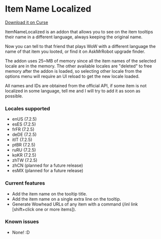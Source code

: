 # Item Name Localized

[Download it on Curse](https://mods.curse.com/addons/wow/item-name-localized)

ItemNameLocalized is an addon that allows you to see on the item tooltips their name in a different language, always keeping the original name.

Now you can tell to that friend that plays WoW with a different language the name of that item you looted, or find it on AskMrRobot upgrade finder.

The addon uses 25~MB of memory since all the item names of the selected locale are in the memory. The other available locales are "deleted" to free memory after the addon is loaded, so selecting other locale from the options menu will require an UI reload to get the new locale loaded.

All names and IDs are obtained from the official API, if some item is not localized in some language, tell me and I will try to add it as soon as possible.

### Locales supported
* enUS (7.2.5)
* esES (7.2.5)
* frFR (7.2.5)
* deDE (7.2.5)
* itIT (7.2.5)
* ptBR (7.2.5)
* ruRU (7.2.5)
* koKR (7.2.5)
* zhTW (7.2.5)
* zhCN (planned for a future release)
* esMX (planned for a future release)

### Current features
* Add the item name on the tooltip title.
* Add the item name on a single extra line on the tooltip.
* Generate Wowhead URLs of any item with a command (/inl link [shift+click one or more items]).

### Known issues
* None! :D